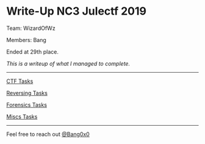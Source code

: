 # Write-Up NC3 Julectf 2019

Team: WizardOfWz

Members: Bang

Ended at 29th place.

*This is a writeup of what I managed to complete.*

---

[CTF Tasks](ctf.md)

[Reversing Tasks](reversing.md)

[Forensics Tasks](forsensic.md)

[Miscs Tasks](misc.md)

---

Feel free to reach out [@Bang0x0](https://twitter.com/Bang0x0)
